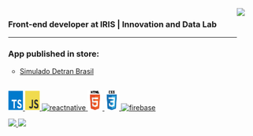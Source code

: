 <img src="https://media.giphy.com/media/kAi2mIkFG4swuhbmmo/giphy.gif" align="right" height="250"/>
<ul align="left">
  <div>
    <h3 align="left">Front-end developer at IRIS | Innovation and Data Lab</h3>
  </div>

  ---
  <h3>App published in store:</h3>
  <ul>
    <li><a href="https://play.google.com/store/apps/details?id=com.simuladodetranbrasilfree">Simulado Detran Brasil</a>
  </ul>

  
<p align="left"> 
  <br>
  <a href="https://www.typescriptlang.org/" target="_blank" rel="noreferrer"> 
   <img src="https://raw.githubusercontent.com/devicons/devicon/master/icons/typescript/typescript-original.svg" alt="typescript" width="30" height="40"/> 
  </a> 
  <a href="https://developer.mozilla.org/en-US/docs/Web/JavaScript" target="_blank" rel="noreferrer"> 
    <img src="https://raw.githubusercontent.com/devicons/devicon/master/icons/javascript/javascript-original.svg" alt="javascript" width="30" height="40"/> 
  </a> 
  <a href="https://reactnative.dev/" target="_blank" rel="noreferrer"> 
   <img src="https://reactnative.dev/img/header_logo.svg" alt="reactnative" width="30" height="40"/> 
  </a> 
  <a href="https://www.w3.org/html/" target="_blank" rel="noreferrer"> 
    <img src="https://raw.githubusercontent.com/devicons/devicon/master/icons/html5/html5-original-wordmark.svg" alt="html5" width="30" height="40"/> 
  </a> 
  <a href="https://www.w3schools.com/css/" target="_blank" rel="noreferrer">
    <img src="https://raw.githubusercontent.com/devicons/devicon/master/icons/css3/css3-original-wordmark.svg" alt="css3" width="30" height="40"/> 
  </a>
  <a href="https://firebase.google.com/" target="_blank" rel="noreferrer"> 
   <img src="https://www.vectorlogo.zone/logos/firebase/firebase-icon.svg" alt="firebase" width="30" height="40"/> 
  </a> 
</p>

  <a href="https://www.linkedin.com/in/jardelbrasiliano/" alt="Linkedin">
    <img src="https://img.shields.io/badge/-Linkedin-0e76a8?style=flat-square&logo=Linkedin&logoColor=white&link=https://www.linkedin.com/in/jardelbrasiliano/" />
  </a>
  <a href="mailto:jardelbrasiliano@gmail.com" alt="Gmail">
    <img src="https://img.shields.io/badge/-jardelbrasiliano@gmail.com-e34c41?style=flat-square&labelColor=e34c41&logo=gmail&logoColor=white&link=jardelbrasiliano@gmail.com" />
  </a>
</ul>

